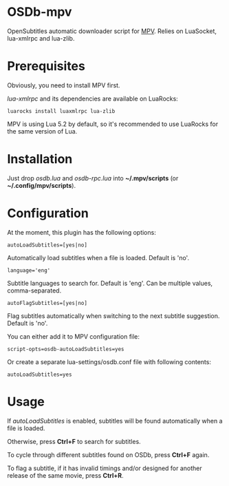 # OSDb-mpv

OpenSubtitles automatic downloader script for [MPV](http://mpv.io/). Relies on LuaSocket, lua-xmlrpc and lua-zlib.

# Prerequisites

Obviously, you need to install MPV first.

*lua-xmlrpc* and its dependencies are available on LuaRocks:

    luarocks install luaxmlrpc lua-zlib

MPV is using Lua 5.2 by default, so it's recommended to use LuaRocks for the same version of Lua.

# Installation

Just drop *osdb.lua* and *osdb-rpc.lua* into **~/.mpv/scripts** (or **~/.config/mpv/scripts**).

# Configuration

At the moment, this plugin has the following options:

    autoLoadSubtitles=[yes|no]
    
Automatically load subtitles when a file is loaded. Default is 'no'.

    language='eng'
    
Subtitle languages to search for. Default is 'eng'. Can be multiple values, comma-separated.

    autoFlagSubtitles=[yes|no]
    
Flag subtitles automatically when switching to the next subtitle suggestion. Default is 'no'.

You can either add it to MPV configuration file:

    script-opts=osdb-autoLoadSubtitles=yes
    
Or create a separate lua-settings/osdb.conf file with following contents:

    autoLoadSubtitles=yes
    
# Usage

If *autoLoadSubtitles* is enabled, subtitles will be found automatically when a file is loaded.

Otherwise, press **Ctrl+F** to search for subtitles.

To cycle through different subtitles found on OSDb, press **Ctrl+F** again.

To flag a subtitle, if it has invalid timings and/or designed for another release of the same movie, press **Ctrl+R**.

